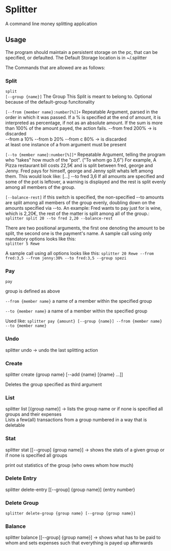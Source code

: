 # Splitter

A command line money splitting application

## Usage

The program should maintain a persistent storage on the pc, that can be specified, or defaulted.
The Default Storage location is in  ~/.splitter

The Commands that are allowed are as follows:

### Split

```split```  
```[--group {name}]``` The Group This Split is meant to belong to. Optional because of the default-group funcitonality

```[--from {member name}:number[%]]+``` Repeatable Argument, parsed in the order in which it was passed.
If a % is specified at the end of amount, it is interpreted as percentage, if not as an absolute amount.
If the sum is more than 100% of the amount payed, the action fails.
--from fred 200% -> is discarded  
--from a 10% --from b 20% --from c 80% -> is discarded  
at least one instance of a from argument must be present  

```[--to {member name}:number[%]]*``` Repeatable Argument, telling the program who "takes" how much of the "pot".
("To whom go 3,6")
For example, A Pizza restaurant bill costs 22,5€ and is split between fred, george and Jenny.
Fred pays for himself, george and Jenny split whats left among them.
This would look like: [...] --to fred 3,6
If all amounts are specified and some of the pot is leftover, a warning is displayed and the rest is split evenly
among all members of the group.

```[--balance-rest]``` if this switch is specified, the non-specified --to amounts are split among all members of the
group
evenly, doubling down on the amounts specified via --to.
An example: Fred wants to pay just for is wine, which is 2,20€, the rest of the matter is split among all of the
group.:  
```splitter split 20 --to fred 2,20 --balance-rest```

There are two positional arguments, the first one denoting the amount to be split, the second one is the payment's name.
A sample call using only mandatory options looks like this:  
```splitter 5 Rewe```

A sample call using all options looks like this:
```splitter 20 Rewe --from fred:3,5 --from jenny:30% --to fred:3,5 --group spezi```

### Pay

```pay```

group is defined as above

```--from {member name}``` a name of a member within the specified group

```--to {member name}``` a name of a member within the specified group

Used like:
```splitter pay {amount} [--group {name}] --from {member name} --to {member name}```

### Undo

splitter undo -> undo the last splitting action

### Create

splitter create {group name} [--add {name} [{name} ...]]

Deletes the group specified as third argument

### List

splitter list [{group name}] -> lists the group name or if none is specified all groups and their expenses  
Lists a few(all) transactions from a group numbered in a way that is deletable

### Stat

splitter stat [[--group] {group name}] -> shows the stats of a given group or if none is specified all groups

print out statistics of the group (who owes whom how much)

### Delete Entry

splitter delete-entry [[--group] {group name}] {entry number}

### Delete Group

```splitter delete-group {group name} [--group {group name}]```

### Balance

splitter balance [[--group] {group name}] -> shows what has to be paid to whom and sets expenses such that everything is
payed up afterwards